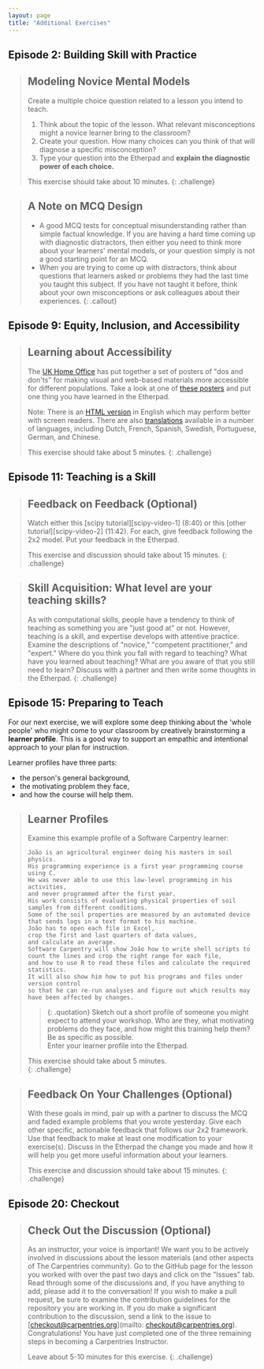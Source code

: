 ```yaml
---
layout: page
title: "Additional Exercises"
---
```

## Episode 2: Building Skill with Practice

> ## Modeling Novice Mental Models
>
> Create a multiple choice question related to a lesson you intend to teach.
> 1. Think about the topic of the lesson. What relevant misconceptions might a novice learner bring to the classroom? 
> 2. Create your question. How many choices can you think of that will diagnose a specific misconception?
> 3. Type your question into the Etherpad
> and **explain the diagnostic power of each choice.**
> 
> This exercise should take about 10 minutes.
{: .challenge}

> ## A Note on MCQ Design
>
> *   A good MCQ tests for conceptual misunderstanding rather than simple factual knowledge.
>     If you are having a hard time coming up with diagnostic distractors,
>     then either you need to think more about your learners' mental models,
>     or your question simply is not a good starting point for an MCQ.
> *   When you are trying to come up with distractors,
>     think about questions that learners asked or problems they had
>     the last time you taught this subject.
>     If you have not taught it before,
>     think about your own misconceptions
>     or ask colleagues about their experiences.
{: .callout}


## Episode 9: Equity, Inclusion, and Accessibility

 
> ## Learning about Accessibility
>
> The [UK Home Office](https://hodigital.blog.gov.uk/category/accessibility/) has put together a
> set of posters of "dos and don'ts" for making visual and web-based materials more accessible for
> different populations. Take a look at one of
> [these posters](https://ukhomeoffice.github.io/accessibility-posters/posters/accessibility-posters.pdf) and put one thing you
> have learned in the Etherpad.
>
> Note: There is an [HTML version](https://ukhomeoffice.github.io/accessibility-posters/) in English which may perform better 
> with screen readers. There are also [translations](https://github.com/UKHomeOffice/posters/tree/master/accessibility/dos-donts)
> available in a number of languages, including Dutch, French, Spanish, Swedish, Portuguese, German, and
> Chinese. 
>
> This exercise should take about 5 minutes.
{: .challenge}

## Episode 11: Teaching is a Skill

> ## Feedback on Feedback (Optional)
>
> Watch either this [scipy tutorial][scipy-video-1] (8:40)
> or this [other tutorial][scipy-video-2] (11:42).
> For each, give feedback following the 2x2
> model. Put your feedback in the Etherpad.
>
> This exercise and discussion should take about 15 minutes.
{: .challenge}

> ## Skill Acquisition: What level are your teaching skills?
>
> As with computational skills, people have a tendency to think of teaching as something you are "just good at" or not. However, teaching is a skill, and expertise develops with attentive practice.
> Examine the descriptions of "novice," "competent practitioner," and "expert." Where do you think you fall with regard to teaching? What have you learned about teaching? What are you aware of that you still need to learn?
> Discuss with a partner and then write some thoughts in the Etherpad.
{: .challenge}

## Episode 15: Preparing to Teach

For our next exercise, we will explore some deep thinking about the 'whole people' who might come to your classroom by creatively brainstorming a **learner 
profile**. This is a good way to support an empathic and intentional approach to your plan for instruction.

Learner profiles have three parts:
- the person's general background,
- the motivating problem they face,
- and how the course will help them.

> ## Learner Profiles
> Examine this example profile of a Software Carpentry learner:  
> ~~~
> João is an agricultural engineer doing his masters in soil physics.
> His programming experience is a first year programming course using C.
> He was never able to use this low-level programming in his activities,
> and never programmed after the first year.
> His work consists of evaluating physical properties of soil samples from different conditions.
> Some of the soil properties are measured by an automated device that sends logs in a text format to his machine.
> João has to open each file in Excel,
> crop the first and last quarters of data values,
> and calculate an average.
> Software Carpentry will show João how to write shell scripts to count the lines and crop the right range for each file,
> and how to use R to read these files and calculate the required statistics.
> It will also show him how to put his programs and files under version control
> so that he can re-run analyses and figure out which results may have been affected by changes.
> ~~~
>> {: .quotation}
> Sketch out a short profile of someone you might expect to attend your workshop.
> Who are they,
> what motivating problems do they face,
> and how might this training help them?
> Be as specific as possible.  
> Enter your learner profile into the Etherpad.
>
> This exercise should take about 5 minutes.  
{: .challenge}



> ## Feedback On Your Challenges (Optional)
>
> With these goals in mind, pair up with a partner to discuss the MCQ and faded example problems that you wrote
> yesterday. Give each other specific, actionable feedback that follows our 2x2 framework. Use that feedback to
> make at least one modification to your exercise(s). Discuss in the Etherpad the change you made and how it will
> help you get more useful information about your learners.
>
> This exercise and discussion should take about 15 minutes.
{: .challenge}

## Episode 20: Checkout



> ## Check Out the Discussion (Optional)
>
> As an instructor, your voice is important! We want you to be actively involved
> in discussions about the lesson materials (and other aspects of The Carpentries community).
> Go to the GitHub page for the lesson you worked with over the past two days and click on the
> "Issues" tab. Read through some of the discussions and, if you have anything to add, please add it
> to the conversation! If you wish to make a pull request, be sure to examine the contribution guidelines for
> the repository you are working in. If you do make a significant contribution to the discussion, send a link to
> the issue to [checkout@carpentries.org](mailto: checkout@carpentries.org). Congratulations! You have
> just completed one of the three remaining steps in becoming a Carpentries Instructor.
>
> Leave about 5-10 minutes for this exercise.
{: .challenge}

